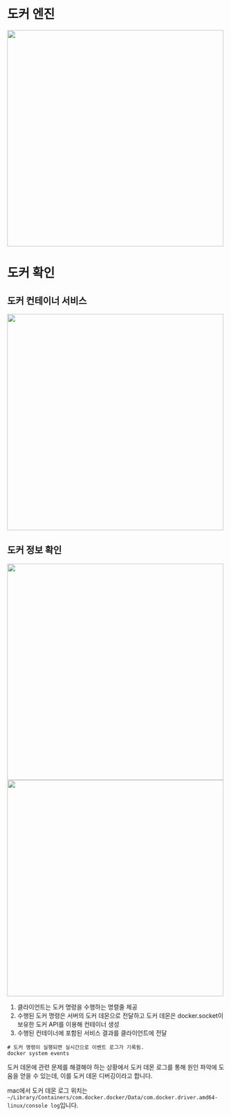 # 도커 엔진
<img src="https://github.com/leeedohyun/Docker-WIL/assets/116694226/9966d03c-2689-4c5f-827a-8e5546c94334" width=500>

# 도커 확인
## 도커 컨테이너 서비스
<img src="https://github.com/leeedohyun/Docker-WIL/assets/116694226/aaf4887f-014c-47fe-a5a4-df89724a0ba5" width=500>


## 도커 정보 확인
<img src="https://github.com/leeedohyun/Docker-WIL/assets/116694226/06d003d3-31fc-4fb0-bacb-a542edfae64e" width=500>

<img src="https://github.com/leeedohyun/Docker-WIL/assets/116694226/e4e6d77b-45a3-4299-a745-5ab049842916" width=500>

<br>

1. 클라이언트는 도커 명령을 수행하는 명렬줄 제공
2. 수행된 도커 명령은 서버의 도커 데몬으로 전달하고 도커 데몬은 docker.socket이 보유한 도커 API를 이용해 컨테이너 생성
3. 수행된 컨테이너에 포함된 서비스 결과를 클라이언트에 전달

```linux
# 도커 명령이 실행되면 실시간으로 이벤트 로그가 기록됨.
docker system events
```

도커 데몬에 관련 문제를 해결해야 하는 상황에서 도커 데몬 로그를 통해 원인 파악에 도움을 얻을 수 있는데, 이를 도커 데몬 디버깅이라고 합니다.

mac에서 도커 데몬 로그 위치는 `~/Library/Containers/com.docker.docker/Data/com.docker.driver.amd64-linux/console log`입니다.